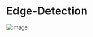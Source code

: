 # Edge-Detection
![image](https://user-images.githubusercontent.com/84482670/137569785-cd94bafc-409b-435a-b2cd-376667decd5b.png)
